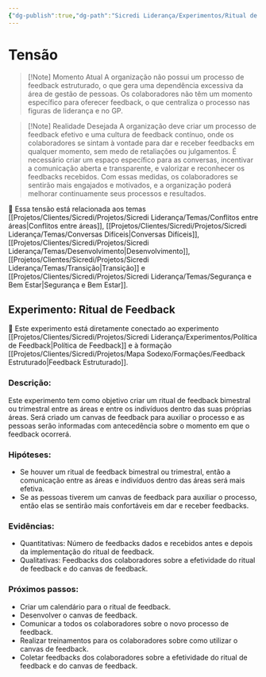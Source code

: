 ```yaml
---
{"dg-publish":true,"dg-path":"Sicredi Liderança/Experimentos/Ritual de Feedback.md","permalink":"/Sicredi Liderança/Experimentos/Ritual de Feedback/"}
---
```


# Tensão

> [!Note] Momento Atual
> A organização não possui um processo de feedback estruturado, o que gera uma dependência excessiva da área de gestão de pessoas. Os colaboradores não têm um momento específico para oferecer feedback, o que centraliza o processo nas figuras de liderança e no GP. 

> [!Note] Realidade Desejada
>  A organização deve criar um processo de feedback efetivo e uma cultura de feedback contínuo, onde os colaboradores se sintam à vontade para dar e receber feedbacks em qualquer momento, sem medo de retaliações ou julgamentos. É necessário criar um espaço específico para as conversas, incentivar a comunicação aberta e transparente, e valorizar e reconhecer os feedbacks recebidos. Com essas medidas, os colaboradores se sentirão mais engajados e motivados, e a organização poderá melhorar continuamente seus processos e resultados.

🔗 Essa tensão está relacionada aos temas [[Projetos/Clientes/Sicredi/Projetos/Sicredi Liderança/Temas/Conflitos entre áreas\|Conflitos entre áreas]], [[Projetos/Clientes/Sicredi/Projetos/Sicredi Liderança/Temas/Conversas Difíceis\|Conversas Difíceis]], [[Projetos/Clientes/Sicredi/Projetos/Sicredi Liderança/Temas/Desenvolvimento\|Desenvolvimento]], [[Projetos/Clientes/Sicredi/Projetos/Sicredi Liderança/Temas/Transição\|Transição]] e [[Projetos/Clientes/Sicredi/Projetos/Sicredi Liderança/Temas/Segurança e Bem Estar\|Segurança e Bem Estar]].

## Experimento: Ritual de Feedback

🔗 Este experimento está diretamente conectado ao experimento [[Projetos/Clientes/Sicredi/Projetos/Sicredi Liderança/Experimentos/Política de Feedback\|Política de Feedback]] e à formação [[Projetos/Clientes/Sicredi/Projetos/Mapa Sodexo/Formações/Feedback Estruturado\|Feedback Estruturado]].

### Descrição:
Este experimento tem como objetivo criar um ritual de feedback bimestral ou trimestral entre as áreas e entre os indivíduos dentro das suas próprias áreas. Será criado um canvas de feedback para auxiliar o processo e as pessoas serão informadas com antecedência sobre o momento em que o feedback ocorrerá. 

### Hipóteses:
- Se houver um ritual de feedback bimestral ou trimestral, então a comunicação entre as áreas e indivíduos dentro das áreas será mais efetiva.
- Se as pessoas tiverem um canvas de feedback para auxiliar o processo, então elas se sentirão mais confortáveis em dar e receber feedbacks.

### Evidências:
- Quantitativas: Número de feedbacks dados e recebidos antes e depois da implementação do ritual de feedback. 
- Qualitativas: Feedbacks dos colaboradores sobre a efetividade do ritual de feedback e do canvas de feedback.

### Próximos passos:
- Criar um calendário para o ritual de feedback.
- Desenvolver o canvas de feedback.
- Comunicar a todos os colaboradores sobre o novo processo de feedback.
- Realizar treinamentos para os colaboradores sobre como utilizar o canvas de feedback.
- Coletar feedbacks dos colaboradores sobre a efetividade do ritual de feedback e do canvas de feedback.


